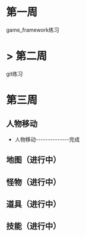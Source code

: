 # 第一周
game_framework练习
#  > 第二周
git练习
# 第三周
## 人物移动
* 人物移动--------------完成
## 地图（进行中）
## 怪物（进行中）
## 道具（进行中）
## 技能（进行中）
	